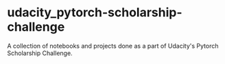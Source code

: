 # udacity_pytorch-scholarship-challenge
A collection of notebooks and projects done as a part of Udacity's Pytorch Scholarship Challenge.
